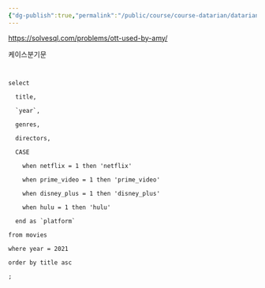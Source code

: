 ```yaml
---
{"dg-publish":true,"permalink":"/public/course/course-datarian/datarian-amy/","created":"2025-08-29T15:41:03.787+09:00","updated":"2025-08-29T16:08:46.805+09:00"}
---
```




https://solvesql.com/problems/ott-used-by-amy/

케이스분기문

```mysql
  

select

  title,

  `year`,

  genres,

  directors,

  CASE

    when netflix = 1 then 'netflix'

    when prime_video = 1 then 'prime_video'

    when disney_plus = 1 then 'disney_plus'

    when hulu = 1 then 'hulu'

  end as `platform`

from movies

where year = 2021

order by title asc

;
```